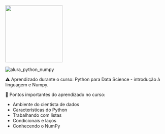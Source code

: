 <div align="left">
<img src="![alura_python_numpy](https://user-images.githubusercontent.com/75622960/160289180-158944d2-bfff-4bc4-b67d-3f4af58cefd4.PNG" width="180px"/>
</div>

![alura_python_numpy](https://user-images.githubusercontent.com/75622960/160289357-8a62031d-c616-4702-be4e-8d7b31b20812.PNG)

⚠️ Aprendizado durante o curso: Python para Data Science - introdução à linguagem e Numpy. 


💾 Pontos importantes do aprendizado no curso: 

+ Ambiente do cientista de dados
+ Características do Python
+ Trabalhando com listas
+ Condicionais e laços
+ Conhecendo o NumPy

